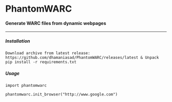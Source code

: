 PhantomWARC
===========
#### Generate WARC files from dynamic webpages
____
##### Installation
```
Download archive from latest release: https://github.com/dhamaniasad/PhantomWARC/releases/latest & Unpack
pip install -r requirements.txt
```

##### Usage
```
import phantomwarc

phantomwarc.init_browser("http://www.google.com")
```
